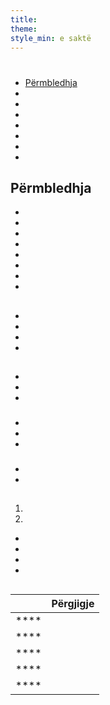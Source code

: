 ```yaml
---
title:
theme:
style_min: e saktë
---
```

# 

## 

* [Përmbledhja]()
* []()
* []()
* []()
* []()
* []()
* []()
* []()

<a id="overview"></a>

## Përmbledhja





* 
* 
* 
* 
* 
* 
* 
* 

<a id="newcourses"></a>

## 





* 
* 
* 
* 

<a id="circletime"></a>

## 





### 

* 
* 
* 

### 

* 
* 
* 

### 

* 
* 

<a id="scaffolding"></a>

## 





1. 
2. 









* 
* 
* 
* 

<a id="unplugged"></a>

## 

<a id="endofcourse"></a>

## 

<a id="conclusion"></a>

## 

<a id="faq"></a>

## 

|      | Përgjigje |
| ---- | --------- |
| **** |           |
| **** |           |
| **** |           |
| **** |           |
| **** |           |